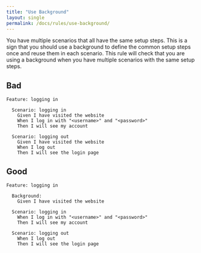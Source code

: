 ```yaml
---
title: "Use Background"
layout: single
permalink: /docs/rules/use-background/
---
```


You have multiple scenarios that all have the same setup steps. This is a sign that you should use a background to define the common setup steps once and reuse them in each scenario. This rule will check that you are using a background when you have multiple scenarios with the same setup steps.

## Bad

```gherkin
Feature: logging in

  Scenario: logging in
    Given I have visited the website
    When I log in with "<username>" and "<password>"
    Then I will see my account

  Scenario: logging out
    Given I have visited the website
    When I log out
    Then I will see the login page
```

## Good

```gherkin
Feature: logging in

  Background:
    Given I have visited the website

  Scenario: logging in
    When I log in with "<username>" and "<password>"
    Then I will see my account

  Scenario: logging out
    When I log out
    Then I will see the login page
```
